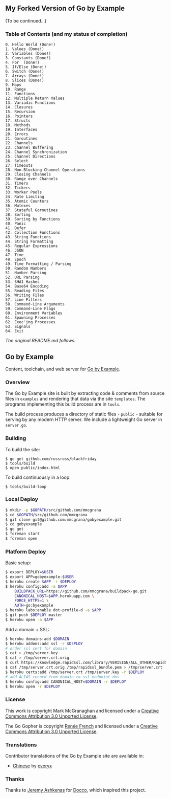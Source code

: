 ## My Forked Version of Go by Example
(To be continued...)

### Table of Contents (and my status of completion)

	0. Hello World (Done!)
	1. Values (Done!)
	2. Variables (Done!)
	3. Constants (Done!)
	4. For  (Done!)
	5. If/Else (Done!)
	6. Switch (Done!)
	7. Arrays (Done!)
	8. Slices (Done!)
	9. Maps
	10. Range
	11. Functions
	12. Multiple Return Values
	13. Variadic Functions
	14. Closures
	15. Recursion
	16. Pointers
	17. Structs
	18. Methods
	19. Interfaces
	20. Errors
	21. Goroutines
	22. Channels
	23. Channel Buffering
	24. Channel Synchronization
	25. Channel Directions
	26. Select
	27. Timeouts
	28. Non-Blocking Channel Operations
	29. Closing Channels
	30. Range over Channels
	31. Timers
	32. Tickers
	33. Worker Pools
	34. Rate Limiting
	35. Atomic Counters
	36. Mutexes
	37. Stateful Goroutines
	38. Sorting
	39. Sorting by Functions
	40. Panic
	41. Defer
	42. Collection Functions
	43. String Functions
	44. String Formatting
	45. Regular Expressions
	46. JSON
	47. Time
	48. Epoch
	49. Time Formatting / Parsing
	50. Random Numbers
	51. Number Parsing
	52. URL Parsing
	53. SHA1 Hashes
	54. Base64 Encoding
	55. Reading Files
	56. Writing Files
	57. Line Filters
	58. Command-Line Arguments
	59. Command-Line Flags
	60. Environment Variables
	61. Spawning Processes
	62. Exec'ing Processes
	63. Signals
	64. Exit


*The original README.md follows.*

## Go by Example

Content, toolchain, and web server for [Go by Example](https://gobyexample.com).


### Overview

The Go by Example site is built by extracting code &
comments from source files in `examples` and rendering
that data via the site `templates`. The programs
implementing this build process are in `tools`.

The build process produces a directory of static files -
`public` - suitable for serving by any modern HTTP server.
We include a lightweight Go server in `server.go`.


### Building

To build the site:

```console
$ go get github.com/russross/blackfriday
$ tools/build
$ open public/index.html
```

To build continuously in a loop:

```console
$ tools/build-loop
```


### Local Deploy

```bash
$ mkdir -p $GOPATH/src/github.com/mmcgrana
$ cd $GOPATH/src/github.com/mmcgrana
$ git clone git@github.com:mmcgrana/gobyexample.git
$ cd gobyexample
$ go get
$ foreman start
$ foreman open
```


### Platform Deploy

Basic setup:

```bash
$ export DEPLOY=$USER
$ export APP=gobyexample-$USER
$ heroku create $APP -r $DEPLOY
$ heroku config:add -a $APP
    BUILDPACK_URL=https://github.com/mmcgrana/buildpack-go.git
    CANONICAL_HOST=$APP.herokuapp.com \
    FORCE_HTTPS=1 \
    AUTH=go:byexample
$ heroku labs:enable dot-profile-d -a $APP
$ git push $DEPLOY master
$ heroku open -a $APP
```

Add a domain + SSL:

```bash
$ heroku domains:add $DOMAIN
$ heroku addons:add ssl -r $DEPLOY
# order ssl cert for domain
$ cat > /tmp/server.key
$ cat > /tmp/server.crt.orig
$ curl https://knowledge.rapidssl.com/library/VERISIGN/ALL_OTHER/RapidSSL%20Intermediate/RapidSSL_CA_bundle.pem > /tmp/rapidssl_bundle.pem
$ cat /tmp/server.crt.orig /tmp/rapidssl_bundle.pem > /tmp/server.crt
$ heroku certs:add /tmp/server.crt /tmp/server.key -r $DEPLOY
# add ALIAS record from domain to ssl endpoint dns
$ heroku config:add CANONICAL_HOST=$DOMAIN -r $DEPLOY
$ heroku open -r $DEPLOY
```


### License

This work is copyright Mark McGranaghan and licensed under a
[Creative Commons Attribution 3.0 Unported License](http://creativecommons.org/licenses/by/3.0/).

The Go Gopher is copyright [Renée French](http://reneefrench.blogspot.com/) and licensed under a
[Creative Commons Attribution 3.0 Unported License](http://creativecommons.org/licenses/by/3.0/).


### Translations

Contributor translations of the Go by Example site are available in:

* [Chinese](http://everyx.github.io/gobyexample/) by [everyx](https://github.com/everyx)


### Thanks

Thanks to [Jeremy Ashkenas](https://github.com/jashkenas)
for [Docco](http://jashkenas.github.com/docco/), which
inspired this project.
